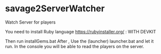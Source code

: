 # savage2ServerWatcher
Watch Server for players

You need to install Ruby language https://rubyinstaller.org/ : WITH DEVKIT

Then run installGems.bat
After , Use the (launcher) launcher.bat and let it run.
In the console you will be able to read the players on the server.
